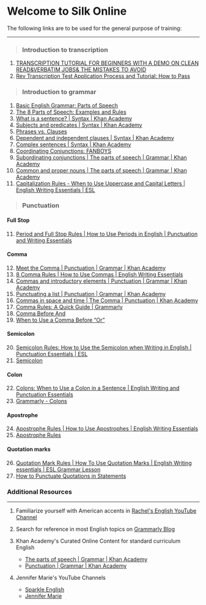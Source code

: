 # **Welcome to Silk Online**
The following links are to be used for the general purpose of training:

---
> ### Introduction to transcription

1. [TRANSCRIPTION TUTORIAL FOR BEGINNERS WITH A DEMO ON CLEAN READ&VERBATIM JOBS& THE MISTAKES TO AVOID](https://www.youtube.com/watch?v=d5nFu5ptQzc)
2. [Rev Transcription Test Application Process and Tutorial: How to Pass](https://youtu.be/OK5fY8LmviM)


> ### Introduction to grammar


1. [Basic English Grammar: Parts of Speech](https://www.youtube.com/watch?v=SceDmiBEESI) 
2. [The 8 Parts of Speech: Examples and Rules](https://www.grammarly.com/blog/parts-of-speech/)
2. [What is a sentence? \| Syntax \| Khan Academy](https://youtu.be/TeiuG81mbII)
3. [Subjects and predicates \| Syntax \| Khan Academy](https://youtu.be/qXykcBGNvbk)
4. [Phrases vs. Clauses](https://www.youtube.com/watch?v=ROpRmlYJh3A)
5. [Dependent and independent clauses \| Syntax \| Khan Academy](https://youtu.be/sAo6LbCUAQo)
6. [Complex sentences \| Syntax \| Khan Academy](https://youtu.be/CsrM_RpqXek)
7. [Coordinating Conjunctions: FANBOYS](https://youtu.be/9U9klLSgsKo)
8. [Subordinating conjunctions \| The parts of speech \| Grammar \| Khan Academy](https://www.youtube.com/watch?v=IKrRuDWEP68)
9. [Common and proper nouns \| The parts of speech \| Grammar \| Khan Academy](https://youtu.be/bGz1acC3Wew?list=PLSQl0a2vh4HCBK6dHaH_IDcD7pqketGEg)
10. [Capitalization Rules - When to Use Uppercase and Capital Letters \| English Writing Essentials \| ESL](https://www.youtube.com/watch?v=KdJL9qJ8t0A&list=PLjVfK1-aLReJiUqFNOn04EBsWNe6Ewubq&index=15)

> ### Punctuation

#### Full Stop
11. [Period and Full Stop Rules \| How to Use Periods in English \| Punctuation and Writing Essentials](https://www.youtube.com/watch?v=GVdiQEtbrE8)

#### Comma
12. [Meet the Comma \| Punctuation \| Grammar \| Khan Academy](https://www.youtube.com/watch?v=Wk0k2FLjM1c&list=PLSQl0a2vh4HAei_k1w8rMpxsWXpMNa87J&index=8)
13. [8 Comma Rules \| How to Use Commas \| English Writing Essentials](https://www.youtube.com/watch?v=tLlfuIAjaC0)
14. [Commas and introductory elements \| Punctuation \| Grammar \| Khan Academy](https://www.youtube.com/watch?v=NvGBug8iORE&list=PLSQl0a2vh4HAei_k1w8rMpxsWXpMNa87J&index=4)
15. [Punctuating a list \| Punctuation \| Grammar \| Khan Academy](https://www.youtube.com/watch?v=DBMQOK64VQY&list=PLSQl0a2vh4HAei_k1w8rMpxsWXpMNa87J&index=3)
16. [Commas in space and time \| The Comma \| Punctuation \| Khan Academy](https://www.youtube.com/watch?v=7dYePWVTTTI&list=PLSQl0a2vh4HAei_k1w8rMpxsWXpMNa87J&index=2&pbjreload=101)
17. [Comma Rules: A Quick Guide \| Grammarly](https://www.grammarly.com/blog/comma/)
18. [Comma Before And](https://www.grammarly.com/blog/comma-before-and/)
19. [When to Use a Comma Before “Or”](https://www.grammarly.com/blog/comma-before-or/)

#### Semicolon
20. [Semicolon Rules: How to Use the Semicolon when Writing in English \| Punctuation Essentials \| ESL](https://www.youtube.com/watch?v=Rr2UeP-rPVs)
21. [Semicolon](https://www.grammarly.com/blog/semicolon/)

#### Colon
22. [Colons: When to Use a Colon in a Sentence \| English Writing and Punctuation Essentials](https://www.youtube.com/watch?v=p40K494L7VQ)
23. [Grammarly - Colons](https://www.grammarly.com/blog/colon-2/)

#### Apostrophe
24. [Apostrophe Rules \| How to Use Apostrophes \| English Writing Essentials](https://www.youtube.com/watch?v=gZ2SNzHON4E)
25. [Apostrophe Rules](https://www.grammarly.com/blog/apostrophe/)

#### Quotation marks
26. [Quotation Mark Rules \| How To Use Quotation Marks \| English Writing essentials \| ESL Grammar Lesson](https://www.youtube.com/watch?v=F_yYYoqkZl8)
27. [How to Punctuate Quotations in Statements](https://www.dummies.com/education/language-arts/grammar/how-to-punctuate-quotations-in-statements/)



### Additional Resources
---
1. Familiarize yourself with American accents in [Rachel's English YouTube Channel](https://www.youtube.com/channel/UCvn_XCl_mgQmt3sD753zdJA)
2. Search for reference in most English topics on [Grammarly Blog](https://www.grammarly.com/blog)
3. Khan Academy's Curated Online Content for standard curriculum English 
    - [The parts of speech \| Grammar \| Khan Academy](https://www.youtube.com/watch?v=-PhyqbvnoCg&list=PLSQl0a2vh4HCBK6dHaH_IDcD7pqketGEg)
    - [Punctuation \| Grammar \| Khan Academy](https://www.youtube.com/playlist?list=PLSQl0a2vh4HAei_k1w8rMpxsWXpMNa87J)

4. Jennifer Marie's YouTube Channels
    - [Sparkle English](https://www.youtube.com/channel/UC_fZnRqQUdOeBXnYilEkIcQ)
    - [Jennifer Marie](https://www.youtube.com/channel/UC-ooPg34j8PK3osA4l-726Q)

